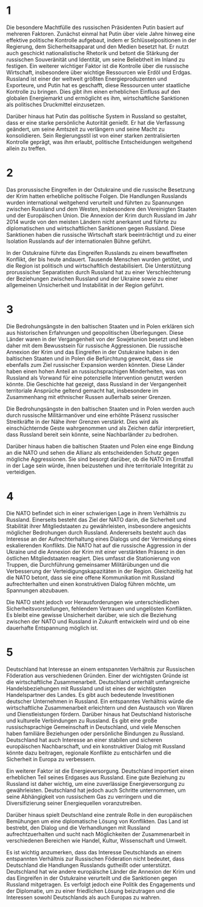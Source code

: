 # 1

Die besondere Machtfülle des russischen Präsidenten Putin basiert auf mehreren Faktoren. Zunächst einmal hat Putin über viele Jahre hinweg eine effektive politische Kontrolle aufgebaut, indem er Schlüsselpositionen in der Regierung, dem Sicherheitsapparat und den Medien besetzt hat. Er nutzt auch geschickt nationalistische Rhetorik und betont die Stärkung der russischen Souveränität und Identität, um seine Beliebtheit im Inland zu festigen.
Ein weiterer wichtiger Faktor ist die Kontrolle über die russische Wirtschaft, insbesondere über wichtige Ressourcen wie Erdöl und Erdgas. Russland ist einer der weltweit größten Energieproduzenten und Exporteure, und Putin hat es geschafft, diese Ressourcen unter staatliche Kontrolle zu bringen. Dies gibt ihm einen erheblichen Einfluss auf den globalen Energiemarkt und ermöglicht es ihm, wirtschaftliche Sanktionen als politisches Druckmittel einzusetzen.

Darüber hinaus hat Putin das politische System in Russland so gestaltet, dass er eine starke persönliche Autorität genießt. Er hat die Verfassung geändert, um seine Amtszeit zu verlängern und seine Macht zu konsolidieren. Sein Regierungsstil ist von einer starken zentralisierten Kontrolle geprägt, was ihm erlaubt, politische Entscheidungen weitgehend allein zu treffen.

# 2

Das prorussische Eingreifen in der Ostukraine und die russische Besetzung der Krim hatten erhebliche politische Folgen. Die Handlungen Russlands wurden international weitgehend verurteilt und führten zu Spannungen zwischen Russland und dem Westen, insbesondere den Vereinigten Staaten und der Europäischen Union.
Die Annexion der Krim durch Russland im Jahr 2014 wurde von den meisten Ländern nicht anerkannt und führte zu diplomatischen und wirtschaftlichen Sanktionen gegen Russland. Diese Sanktionen haben die russische Wirtschaft stark beeinträchtigt und zu einer Isolation Russlands auf der internationalen Bühne geführt.

In der Ostukraine führte das Eingreifen Russlands zu einem bewaffneten Konflikt, der bis heute andauert. Tausende Menschen wurden getötet, und die Region ist politisch und wirtschaftlich destabilisiert. Die Unterstützung prorussischer Separatisten durch Russland hat zu einer Verschlechterung der Beziehungen zwischen Russland und der Ukraine sowie zu einer allgemeinen Unsicherheit und Instabilität in der Region geführt.

# 3

Die Bedrohungsängste in den baltischen Staaten und in Polen erklären sich aus historischen Erfahrungen und geopolitischen Überlegungen. Diese Länder waren in der Vergangenheit von der Sowjetunion besetzt und leben daher mit dem Bewusstsein für russische Aggressionen.
Die russische Annexion der Krim und das Eingreifen in der Ostukraine haben in den baltischen Staaten und in Polen die Befürchtung geweckt, dass sie ebenfalls zum Ziel russischer Expansion werden könnten. Diese Länder haben einen hohen Anteil an russischsprachigen Minderheiten, was von Russland als Vorwand für eine potenzielle Intervention genutzt werden könnte. Die Geschichte hat gezeigt, dass Russland in der Vergangenheit territoriale Ansprüche geltend gemacht hat, insbesondere im Zusammenhang mit ethnischer Russen außerhalb seiner Grenzen.

Die Bedrohungsängste in den baltischen Staaten und in Polen werden auch durch russische Militärmanöver und eine erhöhte Präsenz russischer Streitkräfte in der Nähe ihrer Grenzen verstärkt. Dies wird als einschüchternde Geste wahrgenommen und als Zeichen dafür interpretiert, dass Russland bereit sein könnte, seine Nachbarländer zu bedrohen.

Darüber hinaus haben die baltischen Staaten und Polen eine enge Bindung an die NATO und sehen die Allianz als entscheidenden Schutz gegen mögliche Aggressionen. Sie sind besorgt darüber, ob die NATO im Ernstfall in der Lage sein würde, ihnen beizustehen und ihre territoriale Integrität zu verteidigen.

# 4

Die NATO befindet sich in einer schwierigen Lage in ihrem Verhältnis zu Russland. Einerseits besteht das Ziel der NATO darin, die Sicherheit und Stabilität ihrer Mitgliedstaaten zu gewährleisten, insbesondere angesichts möglicher Bedrohungen durch Russland. Andererseits besteht auch das Interesse an der Aufrechterhaltung eines Dialogs und der Vermeidung eines eskalierenden Konflikts.
Die NATO hat auf die russische Aggression in der Ukraine und die Annexion der Krim mit einer verstärkten Präsenz in den östlichen Mitgliedstaaten reagiert. Dies umfasst die Stationierung von Truppen, die Durchführung gemeinsamer Militärübungen und die Verbesserung der Verteidigungskapazitäten in der Region. Gleichzeitig hat die NATO betont, dass sie eine offene Kommunikation mit Russland aufrechterhalten und einen konstruktiven Dialog führen möchte, um Spannungen abzubauen.

Die NATO steht jedoch vor Herausforderungen wie unterschiedlichen Sicherheitsvorstellungen, fehlendem Vertrauen und ungelösten Konflikten. Es bleibt eine gewisse Unsicherheit darüber, wie sich die Beziehung zwischen der NATO und Russland in Zukunft entwickeln wird und ob eine dauerhafte Entspannung möglich ist.

# 5

Deutschland hat Interesse an einem entspannten Verhältnis zur Russischen Föderation aus verschiedenen Gründen. Einer der wichtigsten Gründe ist die wirtschaftliche Zusammenarbeit. Deutschland unterhält umfangreiche Handelsbeziehungen mit Russland und ist eines der wichtigsten Handelspartner des Landes. Es gibt auch bedeutende Investitionen deutscher Unternehmen in Russland. Ein entspanntes Verhältnis würde die wirtschaftliche Zusammenarbeit erleichtern und den Austausch von Waren und Dienstleistungen fördern.
Darüber hinaus hat Deutschland historische und kulturelle Verbindungen zu Russland. Es gibt eine große russischsprachige Gemeinschaft in Deutschland, und viele Menschen haben familiäre Beziehungen oder persönliche Bindungen zu Russland. Deutschland hat auch Interesse an einer stabilen und sicheren europäischen Nachbarschaft, und ein konstruktiver Dialog mit Russland könnte dazu beitragen, regionale Konflikte zu entschärfen und die Sicherheit in Europa zu verbessern.

Ein weiterer Faktor ist die Energieversorgung. Deutschland importiert einen erheblichen Teil seines Erdgases aus Russland. Eine gute Beziehung zu Russland ist daher wichtig, um eine zuverlässige Energieversorgung zu gewährleisten. Deutschland hat jedoch auch Schritte unternommen, um seine Abhängigkeit von russischem Gas zu verringern und die Diversifizierung seiner Energiequellen voranzutreiben.

Darüber hinaus spielt Deutschland eine zentrale Rolle in den europäischen Bemühungen um eine diplomatische Lösung von Konflikten. Das Land ist bestrebt, den Dialog und die Verhandlungen mit Russland aufrechtzuerhalten und sucht nach Möglichkeiten der Zusammenarbeit in verschiedenen Bereichen wie Handel, Kultur, Wissenschaft und Umwelt.

Es ist wichtig anzumerken, dass das Interesse Deutschlands an einem entspannten Verhältnis zur Russischen Föderation nicht bedeutet, dass Deutschland die Handlungen Russlands gutheißt oder unterstützt. Deutschland hat wie andere europäische Länder die Annexion der Krim und das Eingreifen in der Ostukraine verurteilt und die Sanktionen gegen Russland mitgetragen. Es verfolgt jedoch eine Politik des Engagements und der Diplomatie, um zu einer friedlichen Lösung beizutragen und die Interessen sowohl Deutschlands als auch Europas zu wahren.
